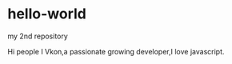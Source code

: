 # hello-world
my 2nd repository

Hi people
I Vkon,a passionate growing developer,I love javascript.
